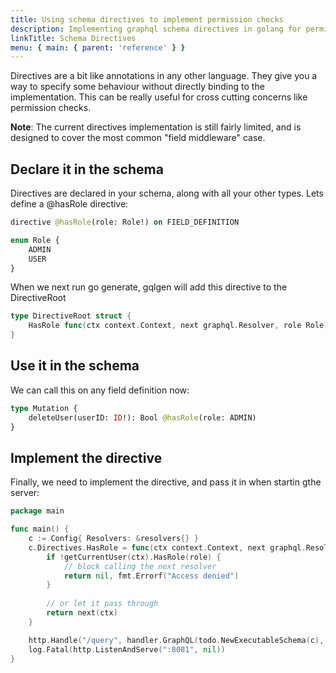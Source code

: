 ```yaml
---
title: Using schema directives to implement permission checks
description: Implementing graphql schema directives in golang for permission checks.  
linkTitle: Schema Directives
menu: { main: { parent: 'reference' } }
---
```


Directives are a bit like annotations in any other language. They give you a way to specify some behaviour without directly binding to the implementation. This can be really useful for cross cutting concerns like permission checks.

**Note**: The current directives implementation is still fairly limited, and is designed to cover the most common "field middleware" case.

## Declare it in the schema

Directives are declared in your schema, along with all your other types. Lets define a @hasRole directive:

```graphql
directive @hasRole(role: Role!) on FIELD_DEFINITION

enum Role {
    ADMIN
    USER
}
```

When we next run go generate, gqlgen will add this directive to the DirectiveRoot 
```go
type DirectiveRoot struct {
	HasRole func(ctx context.Context, next graphql.Resolver, role Role) (res interface{}, err error)
}
```


## Use it in the schema

We can call this on any field definition now:
```graphql
type Mutation {
	deleteUser(userID: ID!): Bool @hasRole(role: ADMIN)
}
```

## Implement the directive

Finally, we need to implement the directive, and pass it in when startin gthe server:
```go
package main

func main() {
	c := Config{ Resolvers: &resolvers{} }
	c.Directives.HasRole = func(ctx context.Context, next graphql.Resolver, role Role) (interface{}, error) {
		if !getCurrentUser(ctx).HasRole(role) {
			// block calling the next resolver
			return nil, fmt.Errorf("Access denied")
		}
		
		// or let it pass through
		return next(ctx)
	}

	http.Handle("/query", handler.GraphQL(todo.NewExecutableSchema(c), ))
	log.Fatal(http.ListenAndServe(":8081", nil))
}
```
